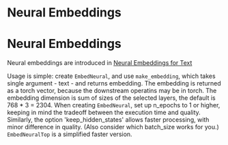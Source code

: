 # Neural Embeddings

# Neural Embeddings

Neural embeddings are introduced in [Neural Embeddings for Text](https://arxiv.org/abs/2208.08386)

Usage is simple: create `EmbedNeural`, and use `make_embedding`, which takes single argument - text - and returns embedding. The embedding is returned as a torch vector, because the downstream operatins may be in torch. The embedding dimension is sum of sizes of the selected layers, the default is 768 * 3 = 2304. When creating `EmbedNeural`, set up n_epochs to 1 or higher, keeping in mind the tradeoff between the execution time and quality. Similarly, the option 'keep_hidden_states' allows faster processing, with minor difference in quality. (Also consider which batch_size works for you.) `EmbedNeuralTop` is a simplified faster version. 
